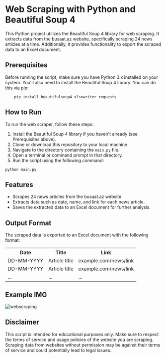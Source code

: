# Web Scraping with Python and Beautiful Soup 4

This Python project utilizes the Beautiful Soup 4 library for web scraping. It extracts data from the busaat.az website, specifically scraping 24 news articles at a time. Additionally, it provides functionality to export the scraped data to an Excel document.

## Prerequisites

Before running the script, make sure you have Python 3.x installed on your system. You'll also need to install the Beautiful Soup 4 library. You can do this via pip:

```
    pip install beautifulsoup4 xlsxwriter requests
```


## How to Run

To run the web scraper, follow these steps:

1. Install the Beautiful Soup 4 library if you haven't already (see Prerequisites above).
2. Clone or download this repository to your local machine.
3. Navigate to the directory containing the `main.py` file.
4. Open a terminal or command prompt in that directory.
5. Run the script using the following command:

```
python main.py
```


## Features

- Scrapes 24 news articles from the busaat.az website.
- Extracts data such as date, name, and link for each news article.
- Saves the extracted data to an Excel document for further analysis.

## Output Format

The scraped data is exported to an Excel document with the following format:

<table>
  <tr>
    <th>Date</th>
    <th>Title</th>
    <th>Link</th>
  </tr>
  <tr>
    <td>DD-MM-YYYY</td>
    <td>Article title</td>
    <td>example.com/news/link</td>
  </tr>
  <tr>
    <td>DD-MM-YYYY</td>
    <td>Article title</td>
    <td>example.com/news/link</td>
  </tr>
  <tr>
    <td>...</td>
    <td>...</td>
    <td>...</td>
  </tr>
</table>

## Example IMG
![webscraping](https://github.com/Elchin-Novruzov/Python-Web-Scraping/assets/88887189/2ff5fe62-0897-4f79-9ebf-d54ac2e01931)


## Disclaimer

This script is intended for educational purposes only. Make sure to respect the terms of service and usage policies of the website you are scraping. Scraping data from websites without permission may be against their terms of service and could potentially lead to legal issues.


